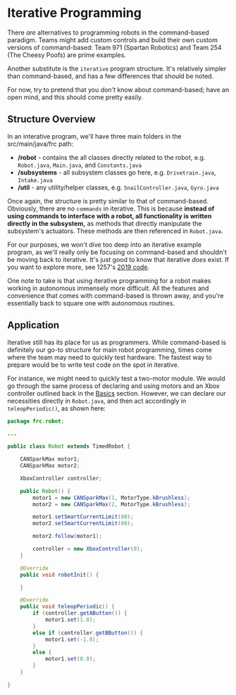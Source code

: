 # Iterative Programming

There *are* alternatives to programming robots in the command-based paradigm. Teams might add custom controls and build their own custom versions of command-based: Team 971 (Spartan Robotics) and Team 254 (The Cheesy Poofs) are prime examples.

Another substitute is the `iterative` program structure. It's relatively simpler than command-based, and has a few differences that should be noted.

For now, try to pretend that you *don't* know about command-based; have an open mind, and this should come pretty easily.

## Structure Overview

In an interative program, we'll have three main folders in the src/main/java/frc path:

- **/robot** - contains the all classes directly related to the robot, e.g. `Robot.java`, `Main.java`, and `Constants.java`
- **/subsystems** - all subsystem classes go here, e.g. `Drivetrain.java`, `Intake.java`
- **/util** - any utility/helper classes, e.g. `SnailController.java`, `Gyro.java`

Once again, the structure is pretty similar to that of command-based. Obviously, there are no `commands` in iterative. This is because **instead of using commands to interface with a robot, all functionality is written directly in the subsystem,** as methods that directly manipulate the subsystem's actuators. These methods are then referenced in `Robot.java`.

For our purposes, we won't dive too deep into an iterative example program, as we'll really only be focusing on command-based and shouldn't be moving back to iterative. It's just good to know that iterative *does* exist. If you want to explore more, see 1257's [2019 code](https://github.com/FRC1257/2019-Robot).

One note to take is that using iterative programming for a robot makes working in autonomous immensely more difficult. All the features and convenience that comes with command-based is thrown away, and you're essentially back to square one with autonomous routines. 

## Application

Iterative still has its place for us as programmers. While command-based is definitely our go-to structure for main robot programming, times come where the team may need to quickly test hardware. The fastest way to prepare would be to write test code on the spot in iterative.

For instance, we might need to quickly test a two-motor module. We would go through the same process of declaring and using motors and an Xbox controller outlined back in the [Basics](https://frc1257.github.io/robotics-training/#/frc/1-Basics/README) section. However, we can declare our necessities directly in `Robot.java`, and then act accordingly in `teleopPeriodic()`, as shown here:

```java
package frc.robot;

...

public class Robot extends TimedRobot {

    CANSparkMax motor1;
    CANSparkMax motor2;

    XboxController controller;

    public Robot() {
        motor1 = new CANSparkMax(1, MotorType.kBrushless);
        motor2 = new CANSparkMax(2, MotorType.kBrushless);

        motor1.setSmartCurrentLimit(80);
        motor2.setSmartCurrentLimit(80);

        motor2.follow(motor1);

        controller = new XboxController(0);
    }

    @Override
    public void robotInit() {

    }

    @Override
    public void teleopPeriodic() {
        if (controller.getAButton()) {
            motor1.set(1.0);
        }
        else if (controller.getBButton()) {
            motor1.set(-1.0);
        } 
        else {
            motor1.set(0.0);
        }
    }

}
```
